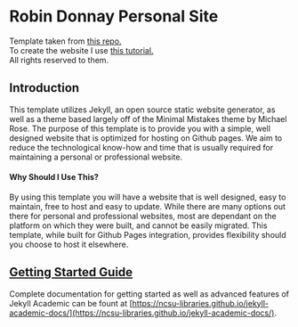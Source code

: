 # Robin Donnay Personal Site

Template taken from [this repo.](https://github.com/laderast/academic_site_workshop)   
To create the website I use [this tutorial.](https://biodata-club.github.io/githubPagesTutorial/)   
All rights reserved to them.

## Introduction
This template utilizes Jekyll, an open source static website generator, as well as a theme based largely off of the Minimal Mistakes theme by Michael Rose. The purpose of this template is to provide you with a simple, well designed website that is optimized for hosting on Github pages. We aim to reduce the technological know-how and time that is usually required for maintaining a personal or professional website.

#### Why Should I Use This?
By using this template you will have a website that is well designed, easy to maintain, free to host and easy to update. While there are many options out there for personal and professional websites, most are dependant on the platform on which they were built, and cannot be easily migrated. This template, while built for Github Pages integration, provides flexibility should you choose to host it elsewhere.

## [Getting Started Guide](https://ncsu-libraries.github.io/jekyll-academic-docs/)
Complete documentation for getting started as well as advanced features of Jekyll Academic can be fount at [https://ncsu-libraries.github.io/jekyll-academic-docs/](https://ncsu-libraries.github.io/jekyll-academic-docs/).
